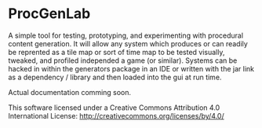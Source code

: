 # ProcGenLab

A simple tool for testing, prototyping, and experimenting with procedural content generation.  It will allow any system which produces or can readily be reprented as a tile map or sort of time map to be tested visually, tweaked, and profiled independed 
a game (or similar).  Systems can be hacked in within the generators package in an IDE or written with the jar link as a 
dependency / library and then loaded into the gui at run time.

Actual documentation comming soon.

This software licensed under a Creative Commons Attribution 4.0 International License: http://creativecommons.org/licenses/by/4.0/

